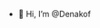 - 👋 Hi, I’m @Denakof

<!---
Denakof/Denakof is a ✨ special ✨ repository because its `README.md` (this file) appears on your GitHub profile.
You can click the Preview link to take a look at your changes.
--->
